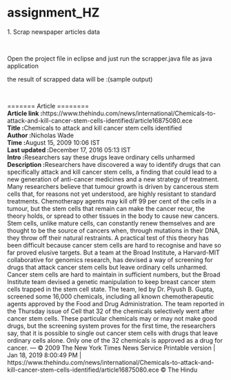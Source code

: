 # assignment_HZ
 <p> 1. Scrap newspaper articles data </P>
<br>
 <p> Open the project file in eclipse and just run the scrapper.java file as java application</p>
 <p> the result of scrapped data will be :(sample output)</p>
  <br>
  
<p>=======       Article     ========<br>
  <b>Article link :</b>https://www.thehindu.com/news/international/Chemicals-to-attack-and-kill-cancer-stem-cells-identified/article16875080.ece<br>
<b>Title :</b>Chemicals to attack and kill cancer stem cells identified<br>
<b>Author :</b>Nicholas Wade<br>
<b>Time :</b>August 15, 2009 10:06 IST<br>
<b>Last updated :</b>December 17, 2016 05:13 IST<br>
<b>Intro :</b>Researchers say these drugs leave ordinary cells unharmed<br>
<b>Description :</b>Researchers have discovered a way to identify drugs that can specifically attack and kill cancer stem cells, a finding that could lead to a new generation of anti-cancer medicines and a new strategy of treatment. Many researchers believe that tumour growth is driven by cancerous stem cells that, for reasons not yet understood, are highly resistant to standard treatments. Chemotherapy agents may kill off 99 per cent of the cells in a tumour, but the stem cells that remain can make the cancer recur, the theory holds, or spread to other tissues in the body to cause new cancers. Stem cells, unlike mature cells, can constantly renew themselves and are thought to be the source of cancers when, through mutations in their DNA, they throw off their natural restraints. A practical test of this theory has been difficult because cancer stem cells are hard to recognise and have so far proved elusive targets. But a team at the Broad Institute, a Harvard-MIT collaborative for genomics research, has devised a way of screening for drugs that attack cancer stem cells but leave ordinary cells unharmed. Cancer stem cells are hard to maintain in sufficient numbers, but the Broad Institute team devised a genetic manipulation to keep breast cancer stem cells trapped in the stem cell state. The team, led by Dr. Piyush B. Gupta, screened some 16,000 chemicals, including all known chemotherapeutic agents approved by the Food and Drug Administration. The team reported in the Thursday issue of Cell that 32 of the chemicals selectively went after cancer stem cells. These particular chemicals may or may not make good drugs, but the screening system proves for the first time, the researchers say, that it is possible to single out cancer stem cells with drugs that leave ordinary cells alone. Only one of the 32 chemicals is approved as a drug for cancer. — © 2009 The New York Times News Service Printable version | Jan 18, 2019 8:00:49 PM | https://www.thehindu.com/news/international/Chemicals-to-attack-and-kill-cancer-stem-cells-identified/article16875080.ece © The Hindu</p>
 
 
 
